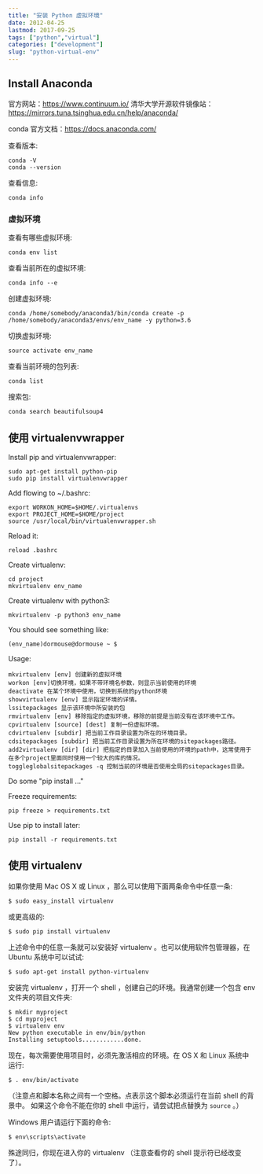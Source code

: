 ```yaml
---
title: "安装 Python 虚拟环境"
date: 2012-04-25
lastmod: 2017-09-25
tags: ["python","virtual"]
categories: ["development"]
slug: "python-virtual-env"
---
```




Install Anaconda
----------------

官方网站：https://www.continuum.io/
清华大学开源软件镜像站：https://mirrors.tuna.tsinghua.edu.cn/help/anaconda/

conda 官方文档：https://docs.anaconda.com/

查看版本:

    conda -V
    conda --version

查看信息:

    conda info

### 虚拟环境

查看有哪些虚拟环境:

    conda env list

查看当前所在的虚拟环境:

    conda info --e

创建虚拟环境:

    conda /home/somebody/anaconda3/bin/conda create -p /home/somebody/anaconda3/envs/env_name -y python=3.6

切换虚拟环境:

    source activate env_name

查看当前环境的包列表:

    conda list

搜索包:

    conda search beautifulsoup4

使用 virtualenvwrapper
----------------------

Install pip and virtualenvwrapper:

    sudo apt-get install python-pip
    sudo pip install virtualenvwrapper

Add flowing to \~/.bashrc:

    export WORKON_HOME=$HOME/.virtualenvs
    export PROJECT_HOME=$HOME/project
    source /usr/local/bin/virtualenvwrapper.sh

Reload it:

    reload .bashrc

Create virtualenv:

    cd project
    mkvirtualenv env_name

Create virtualenv with python3:

    mkvirtualenv -p python3 env_name

You should see something like:

    (env_name)dormouse@dormouse ~ $

Usage:

    mkvirtualenv [env] 创建新的虚拟环境
    workon [env]切换环境，如果不带环境名参数，则显示当前使用的环境
    deactivate 在某个环境中使用，切换到系统的python环境
    showvirtualenv [env] 显示指定环境的详情。
    lssitepackages 显示该环境中所安装的包
    rmvirtualenv [env] 移除指定的虚拟环境，移除的前提是当前没有在该环境中工作。
    cpvirtualenv [source] [dest] 复制一份虚拟环境。
    cdvirtualenv [subdir] 把当前工作目录设置为所在的环境目录。
    cdsitepackages [subdir] 把当前工作目录设置为所在环境的sitepackages路径。
    add2virtualenv [dir] [dir] 把指定的目录加入当前使用的环境的path中，这常使用于在多个project里面同时使用一个较大的库的情况。
    toggleglobalsitepackages -q 控制当前的环境是否使用全局的sitepackages目录。

Do some "pip install ..."

Freeze requirements:

    pip freeze > requirements.txt

Use pip to install later:

    pip install -r requirements.txt

使用 virtualenv
---------------

如果你使用 Mac OS X 或 Linux ，那么可以使用下面两条命令中任意一条:

    $ sudo easy_install virtualenv

或更高级的:

    $ sudo pip install virtualenv

上述命令中的任意一条就可以安装好 virtualenv 。也可以使用软件包管理器，在
Ubuntu 系统中可以试试:

    $ sudo apt-get install python-virtualenv

安装完 virtualenv ，打开一个 shell ，创建自己的环境。我通常创建一个包含
env 文件夹的项目文件夹:

    $ mkdir myproject
    $ cd myproject
    $ virtualenv env
    New python executable in env/bin/python
    Installing setuptools............done.

现在，每次需要使用项目时，必须先激活相应的环境。在 OS X 和 Linux
系统中运行:

    $ . env/bin/activate

（注意点和脚本名称之间有一个空格。点表示这个脚本必须运行在当前 shell
的背景中。 如果这个命令不能在你的 shell 中运行，请尝试把点替换为
`source` 。）

Windows 用户请运行下面的命令:

    $ env\scripts\activate

殊途同归，你现在进入你的 virtualenv （注意查看你的 shell
提示符已经改变了）。
